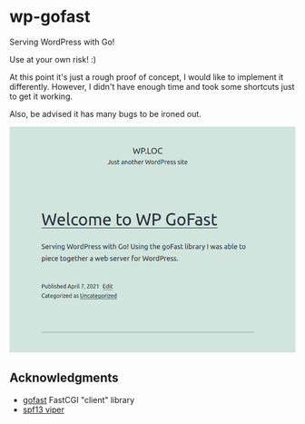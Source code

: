 # wp-gofast

Serving WordPress with Go! 

Use at your own risk! :) 

At this point it's just a rough proof of concept, I would like to implement 
it differently. However, I didn't have enough time and took some 
shortcuts just to get it working.

Also, be advised it has many bugs to be ironed out.

![WP GoFast screenshot](wp-gofast.png)

## Acknowledgments

 - [gofast](https://github.com/yookoala/gofast) FastCGI "client" library
 - [spf13 viper](https://github.com/spf13/viper)